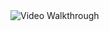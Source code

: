 <img src='https://i.imgur.com/66pXABg.gif' title='Video Walkthrough' width='' alt='Video Walkthrough' />
